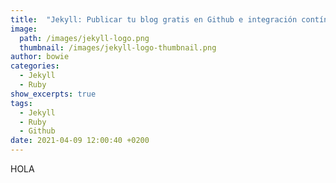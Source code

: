 ```yaml
---
title:  "Jekyll: Publicar tu blog gratis en Github e integración contínua (CI)"
image: 
  path: /images/jekyll-logo.png
  thumbnail: /images/jekyll-logo-thumbnail.png
author: bowie
categories: 
  - Jekyll
  - Ruby
show_excerpts: true
tags: 
  - Jekyll
  - Ruby
  - Github
date: 2021-04-09 12:00:40 +0200
---
```

HOLA